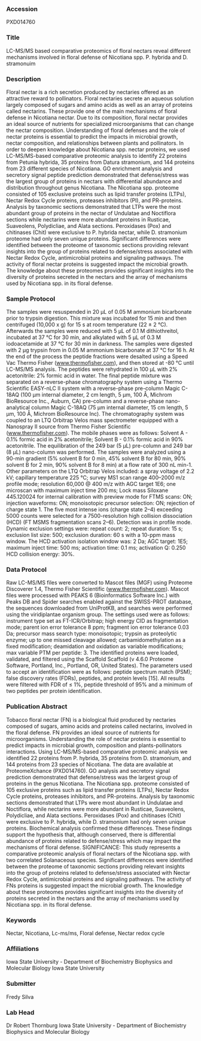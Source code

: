 ### Accession
PXD014760

### Title
LC-MS/MS based comparative proteomics of floral nectars reveal different mechanisms involved in floral defense of Nicotiana spp. P. hybrida and D. stramonuim

### Description
Floral nectar is a rich secretion produced by nectaries offered as an attractive reward to pollinators. Floral nectaries secrete an aqueous solution largely composed of sugars and amino acids as well as an array of proteins called nectarins. These provide one of the main mechanisms of floral defense in Nicotiana nectar. Due to its composition, floral nectar provides an ideal  source of nutrients for specialized microorganisms that can change the nectar composition. Understanding of floral defenses and the role of nectar proteins is essential to  predict the impacts in microbial growth, nectar composition, and relationships between plants and pollinators. In order to deepen knowledge about Nicotiana spp. nectar proteins, we used LC-MS/MS-based comparative proteomic analysis to identify 22 proteins from Petunia hybrida, 35 proteins from Datura stramonium, and 144 proteins from 23 different species of Nicotiana. GO enrichment analysis and secretory signal peptide prediction demonstrated that defense/stress was the largest group of proteins in nectars with differential abundance and distribution throughout genus Nicotiana. The Nicotiana spp. proteome consisted of 105 exclusive proteins such as lipid transfer proteins (LTPs), Nectar Redox Cycle proteins, proteases inhibitors (PI), and PR-proteins. Analysis by taxonomic sections demonstrated that LTPs were the most abundant group of proteins in the nectar of Undulatae and Noctiflora sections while nectarins were more abundant proteins in Rusticae, Suaveolens, Polydicliae, and Alata sections. Peroxidases (Pox) and chitinases (Chit) were exclusive to P. hybrida nectar, while D. stramonium proteome had only seven unique proteins. Significant differences were identified between the proteome of taxonomic sections providing relevant insights into the group of proteins related to defense/stress associated with Nectar Redox Cycle, antimicrobial proteins and signaling pathways. The activity of floral nectar proteins is suggested impact the microbial growth. The knowledge about these proteomes provides significant insights into the diversity of proteins secreted in the nectars and the array of mechanisms used by Nicotiana spp. in its floral defense.

### Sample Protocol
The samples were resuspended in 20 µL of 0.05 M ammonium bicarbonate prior to trypsin digestion. This mixture was incubated for 15 min and then centrifuged (10,000 x g) for 15 s at room temperature (22 ± 2 °C). Afterwards the samples were reduced with 5 µL of 0.1 M dithiothreitol, incubated at 37 °C for 30 min, and alkylated with 5 µL of 0.3 M iodoacetamide at 37 °C for 30 min in darkness. The samples were digested with 2 µg trypsin from in 0.05 M ammonium bicarbonate at 37 °C for 16 h. At the end of the process the peptide fractions were desalted using a Speed Vac Thermo Fisher (www.thermofisher.com), and then stored at -80 °C until LC-MS/MS analysis.  The peptides were rehydrated in 100 μL with 2% acetonitrile: 2% formic acid in water. The final peptide mixture was separated on a reverse-phase chromatography system using a Thermo Scientific EASY-nLC II system with a reverse-phase pre-column Magic C-18AQ (100 μm internal diameter, 2 cm length, 5 μm, 100 Å, Michrom BioResource Inc., Auburn, CA) pre-column and a reverse-phase nano-analytical column Magic C-18AQ (75 μm internal diameter, 15 cm length, 5 μm, 100 Å, Michrom BioResource Inc).  The chromatography system was coupled to an LTQ Orbitrap Velos mass spectrometer equipped with a Nanospray II source from Thermo Fisher Scientific (www.thermofisher.com). The mobile phases were as follows: Solvent A - 0.1% formic acid in 2% acetonitrile; Solvent B - 0.1% formic acid in 90% acetonitrile. The equilibration of the 249 bar (5 μL) pre-column and 249 bar (8 μL) nano-column was performed. The samples were analyzed using a 90-min gradient (5% solvent B for 0 min, 45% solvent B for 80 min, 90% solvent B for 2 min, 90% solvent B for 8 min) at a flow rate of 300 nL min-1. Other parameters on the LTQ Orbitrap Velos included: a spray voltage of 2.2 kV; capillary temperature 225 °C; survey MS1 scan range 400–2000 m/z profile mode; resolution 60,000 @ 400 m/z with AGC target 1E6; one microscan with maximum inject time 200 ms; Lock mass Siloxane 445.120024 for internal calibration with preview mode for FTMS scans: ON; injection waveforms: ON; monoisotopic precursor selection: ON; rejection of charge state 1. The five most intense ions (charge state 2–4) exceeding 5000 counts were selected for a 7500-resolution high collision dissociation (HCD) (FT MSMS fragmentation scans 2–6). Detection was in profile mode. Dynamic exclusion settings were: repeat count: 2; repeat duration: 15 s; exclusion list size: 500; exclusion duration: 60 s with a 10-ppm mass window. The HCD activation isolation window was: 2 Da; AGC target: 1E5; maximum inject time: 500 ms; activation time: 0.1 ms; activation Q: 0.250 HCD collision energy: 30%.

### Data Protocol
Raw LC-MS/MS files were converted to Mascot files (MGF) using Proteome Discoverer 1.4, Thermo Fisher Scientific (www.thermofisher.com). Mascot files were processed with PEAKS 6 (Bioinformatics Software Inc.) with Peaks DB and Spider searches enabled against the SWISS-PROT database, the sequences downloaded from UniProtKB, and searches were performed using the viridiplantae organism group. The settings used were as follows: instrument type set as FT-ICR/Orbitrap; high energy CID as fragmentation mode; parent ion error tolerance 8 ppm; fragment ion error tolerance 0.03 Da; precursor mass search type: monoisotopic; trypsin as proteolytic enzyme; up to one missed cleavage allowed; carbamidomethylation as a fixed modification; deamidation and oxidation as variable modifications; max variable PTM per peptide: 3.   The identified proteins were loaded, validated, and filtered using the Scaffold Scaffold (v 4.6.0 Proteome Software, Portland, Inc., Portland, OR, United States). The parameters used to accept an identification were as follows: peptide spectrum match (PSM); false discovery rates (FDRs), peptides, and protein levels [15]. All results were filtered with FDR of ≤ 1%, peptide threshold of 95% and a minimum of two peptides per protein identification.

### Publication Abstract
Tobacco floral nectar (FN) is a biological fluid produced by nectaries composed of sugars, amino acids and proteins called nectarins, involved in the floral defense. FN provides an ideal source of nutrients for microorganisms. Understanding the role of nectar proteins is essential to predict impacts in microbial growth, composition and plants-pollinators interactions. Using LC-MS/MS-based comparative proteomic analysis we identified 22 proteins from P. hybrida, 35 proteins from D. stramonium, and 144 proteins from 23 species of Nicotiana. The data are available at ProteomeXchance (PXD014760). GO analysis and secretory signal prediction demonstrated that defense/stress was the largest group of proteins in the genus Nicotiana. The Nicotiana spp. proteome consisted of 105 exclusive proteins such as lipid transfer proteins (LTPs), Nectar Redox Cycle proteins, proteases inhibitors, and PR-proteins. Analysis by taxonomic sections demonstrated that LTPs were most abundant in Undulatae and Noctiflora, while nectarins were more abundant in Rusticae, Suaveolens, Polydicliae, and Alata sections. Peroxidases (Pox) and chitinases (Chit) were exclusive to P. hybrida, while D. stramonium had only seven unique proteins. Biochemical analysis confirmed these differences. These findings support the hypothesis that, although conserved, there is differential abundance of proteins related to defense/stress which may impact the mechanisms of floral defense. SIGNIFICANCE: This study represents a comparative proteomic analysis of floral nectars of the Nicotiana spp. with two correlated Solanaceous species. Significant differences were identified between the proteome of taxonomic sections providing relevant insights into the group of proteins related to defense/stress associated with Nectar Redox Cycle, antimicrobial proteins and signaling pathways. The activity of FNs proteins is suggested impact the microbial growth. The knowledge about these proteomes provides significant insights into the diversity of proteins secreted in the nectars and the array of mechanisms used by Nicotiana spp. in its floral defense.

### Keywords
Nectar, Nicotiana, Lc-ms/ms, Floral defense, Nectar redox cycle

### Affiliations
Iowa State University - Department of Biochemistry Biophysics and Molecular Biology
Iowa State University

### Submitter
Fredy Silva

### Lab Head
Dr Robert Thornburg
Iowa State University - Department of Biochemistry Biophysics and Molecular Biology


